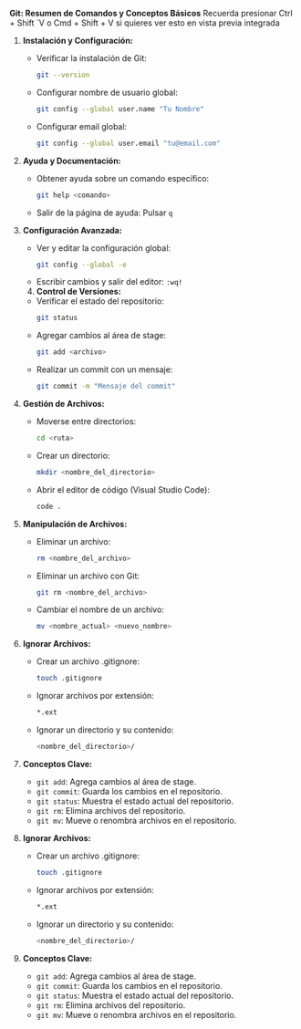 **Git: Resumen de Comandos y Conceptos Básicos**
Recuerda presionar Ctrl + Shift ´V o Cmd + Shift + V si quieres ver esto en vista previa integrada
1. **Instalación y Configuración:**
   - Verificar la instalación de Git: 
     ```sh
     git --version
     ```
   - Configurar nombre de usuario global:
     ```sh
     git config --global user.name "Tu Nombre"
     ```
   - Configurar email global:
     ```sh
     git config --global user.email "tu@email.com"
     ```
2. **Ayuda y Documentación:**
   - Obtener ayuda sobre un comando específico:
     ```sh
     git help <comando>
     ```
   - Salir de la página de ayuda: Pulsar `q`
3. **Configuración Avanzada:**
   - Ver y editar la configuración global:
     ```sh
     git config --global -e
     ```
   - Escribir cambios y salir del editor: `:wq!`

   4. **Control de Versiones:**
   - Verificar el estado del repositorio:
     ```sh
     git status
     ```
   - Agregar cambios al área de stage:
     ```sh
     git add <archivo>
     ```
   - Realizar un commit con un mensaje:
     ```sh
     git commit -m "Mensaje del commit"
     ```
5. **Gestión de Archivos:**
   - Moverse entre directorios:
     ```sh
     cd <ruta>
     ```
   - Crear un directorio:
     ```sh
     mkdir <nombre_del_directorio>
     ```
   - Abrir el editor de código (Visual Studio Code):
     ```sh
     code .
     ```
6. **Manipulación de Archivos:**
   - Eliminar un archivo:
     ```sh
     rm <nombre_del_archivo>
     ```
   - Eliminar un archivo con Git:
     ```sh
     git rm <nombre_del_archivo>
     ```
   - Cambiar el nombre de un archivo:
     ```sh
     mv <nombre_actual> <nuevo_nombre>
     ```

7. **Ignorar Archivos:**
   - Crear un archivo .gitignore:
     ```sh
     touch .gitignore
     ```
   - Ignorar archivos por extensión:
     ```sh
     *.ext
     ```
   - Ignorar un directorio y su contenido:
     ```sh
     <nombre_del_directorio>/
     ```
8. **Conceptos Clave:**
   - `git add`: Agrega cambios al área de stage.
   - `git commit`: Guarda los cambios en el repositorio.
   - `git status`: Muestra el estado actual del repositorio.
   - `git rm`: Elimina archivos del repositorio.
   - `git mv`: Mueve o renombra archivos en el repositorio.
7. **Ignorar Archivos:**
   - Crear un archivo .gitignore:
     ```sh
     touch .gitignore
     ```
   - Ignorar archivos por extensión:
     ```sh
     *.ext
     ```
   - Ignorar un directorio y su contenido:
     ```sh
     <nombre_del_directorio>/
     ```
8. **Conceptos Clave:**
   - `git add`: Agrega cambios al área de stage.
   - `git commit`: Guarda los cambios en el repositorio.
   - `git status`: Muestra el estado actual del repositorio.
   - `git rm`: Elimina archivos del repositorio.
   - `git mv`: Mueve o renombra archivos en el repositorio.